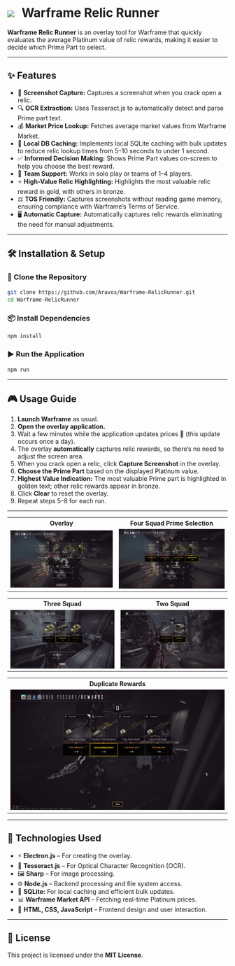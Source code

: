 <h1>
  <img 
    src="icons/myicon.ico" 
    width="80" 
    style="margin-right: 10px; margin-top: 5px;"
  />
  Warframe Relic Runner
</h1>

**Warframe Relic Runner** is an overlay tool for Warframe that quickly evaluates the average Platinum value of relic rewards, making it easier to decide which Prime Part to select.


---

## ✨ Features

- 📸 **Screenshot Capture:** Captures a screenshot when you crack open a relic.
- 🔍 **OCR Extraction:** Uses Tesseract.js to automatically detect and parse Prime part text.
- 💰 **Market Price Lookup:** Fetches average market values from Warframe Market.
- 💾 **Local DB Caching:** Implements local SQLite caching with bulk updates to reduce relic lookup times from 5–10 seconds to under 1 second.
- ✅ **Informed Decision Making:** Shows Prime Part values on-screen to help you choose the best reward.
- 👥 **Team Support:** Works in solo play or teams of 1–4 players.
- ⭐ **High-Value Relic Highlighting:** Highlights the most valuable relic reward in gold, with others in bronze.
- ⚖ **TOS Friendly:** Captures screenshots without reading game memory, ensuring compliance with Warframe’s Terms of Service.
- 🖥 **Automatic Capture:** Automatically captures relic rewards eliminating the need for manual adjustments.

---

## 🛠 Installation & Setup

### 🔽 Clone the Repository
```sh
git clone https://github.com/Aravos/Warframe-RelicRunner.git
cd Warframe-RelicRunner
```

### 📦 Install Dependencies
```sh
npm install
```

### ▶ Run the Application
```sh
npm run
```

---

## 🎮 Usage Guide

1. **Launch Warframe** as usual.
2. **Open the overlay application.**
3. Wait a few minutes while the application updates prices 💾 (this update occurs once a day).
4. The overlay **automatically** captures relic rewards, so there’s no need to adjust the screen area.
5. When you crack open a relic, click **Capture Screenshot** in the overlay.
6. **Choose the Prime Part** based on the displayed Platinum value.
7. **Highest Value Indication:** The most valuable Prime part is highlighted in golden text; other relic rewards appear in bronze.
8. Click **Clear** to reset the overlay.
9. Repeat steps 5–8 for each run.
---

<table>
  <tr>
    <th style="text-align:center;">Overlay</th>
    <th style="text-align:center;">Four Squad Prime Selection</th>
  </tr>
  <tr>
    <td><img src="screenshots/1.webp" alt="Overlay Example"></td>
    <td><img src="screenshots/2.webp" alt="Prime Part Selection"></td>
  </tr>
</table>

<table>
  <tr>
    <th style="text-align:center;">Three Squad</th>
    <th style="text-align:center;">Two Squad</th>
  </tr>
  <tr>
    <td><img src="screenshots/3.webp" alt="3-Person Squad"></td>
    <td><img src="screenshots/4.webp" alt="2-Person Squad"></td>
  </tr>
</table>

<table>
  <tr>
    <th style="text-align:center;">Duplicate Rewards</th>
  </tr>
  <tr>
    <td><img src="screenshots/5.webp" alt="Duplicates"></td>
  </tr>
</table>

---
## 🔧 Technologies Used
- ⚡ **Electron.js** – For creating the overlay.
- 🧠 **Tesseract.js** – For Optical Character Recognition (OCR).
- 🖼 **Sharp** – For image processing.
- 🌐 **Node.js** – Backend processing and file system access.
- 💾 **SQLite:** For local caching and efficient bulk updates.
- 📊 **Warframe Market API** – Fetching real-time Platinum prices.
- 🎨 **HTML, CSS, JavaScript** – Frontend design and user interaction.

---

## 📜 License
This project is licensed under the **MIT License**.
